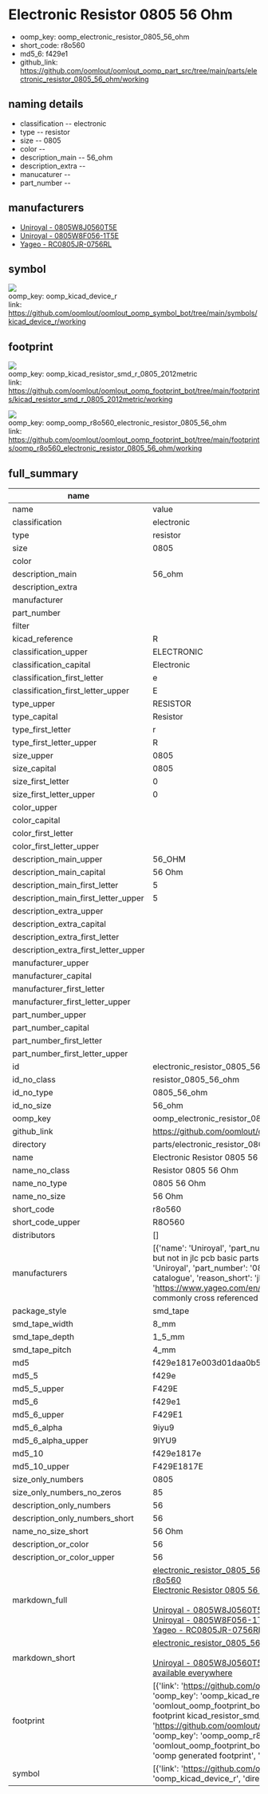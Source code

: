 # Electronic Resistor 0805 56 Ohm

  
* oomp_key: oomp_electronic_resistor_0805_56_ohm 
* short_code: r8o560
* md5_6: f429e1  
* github_link: https://github.com/oomlout/oomlout_oomp_part_src/tree/main/parts/electronic_resistor_0805_56_ohm/working  
## naming details
* classification -- electronic
* type -- resistor
* size -- 0805
* color -- 
* description_main -- 56_ohm
* description_extra -- 
* manucaturer -- 
* part_number -- 


## manufacturers
* [Uniroyal - 0805W8J0560T5E]()  
* [Uniroyal - 0805W8F056-1T5E]()  
* [Yageo - RC0805JR-0756RL](https://www.yageo.com/en/Chart/Download/pdf/RC0805JR-0756RL)  

## symbol

![](symbol/{index}/working/working_600.png)  
oomp_key: oomp_kicad_device_r  
link: https://github.com/oomlout/oomlout_oomp_symbol_bot/tree/main/symbols/kicad_device_r/working  

## footprint

![](footprint/{index}/working/working_600.png)  
oomp_key: oomp_kicad_resistor_smd_r_0805_2012metric  
link: https://github.com/oomlout/oomlout_oomp_footprint_bot/tree/main/footprints/kicad_resistor_smd_r_0805_2012metric/working  

![](footprint/{index}/working/working_600.png)  
oomp_key: oomp_oomp_r8o560_electronic_resistor_0805_56_ohm  
link: https://github.com/oomlout/oomlout_oomp_footprint_bot/tree/main/footprints/oomp_r8o560_electronic_resistor_0805_56_ohm/working  

## full_summary
| name | value | 
| --- | --- | 
| name | value | 
| classification | electronic | 
| type | resistor | 
| size | 0805 | 
| color |  | 
| description_main | 56_ohm | 
| description_extra |  | 
| manufacturer |  | 
| part_number |  | 
| filter |  | 
| kicad_reference | R | 
| classification_upper | ELECTRONIC | 
| classification_capital | Electronic | 
| classification_first_letter | e | 
| classification_first_letter_upper | E | 
| type_upper | RESISTOR | 
| type_capital | Resistor | 
| type_first_letter | r | 
| type_first_letter_upper | R | 
| size_upper | 0805 | 
| size_capital | 0805 | 
| size_first_letter | 0 | 
| size_first_letter_upper | 0 | 
| color_upper |  | 
| color_capital |  | 
| color_first_letter |  | 
| color_first_letter_upper |  | 
| description_main_upper | 56_OHM | 
| description_main_capital | 56 Ohm | 
| description_main_first_letter | 5 | 
| description_main_first_letter_upper | 5 | 
| description_extra_upper |  | 
| description_extra_capital |  | 
| description_extra_first_letter |  | 
| description_extra_first_letter_upper |  | 
| manufacturer_upper |  | 
| manufacturer_capital |  | 
| manufacturer_first_letter |  | 
| manufacturer_first_letter_upper |  | 
| part_number_upper |  | 
| part_number_capital |  | 
| part_number_first_letter |  | 
| part_number_first_letter_upper |  | 
| id | electronic_resistor_0805_56_ohm | 
| id_no_class | resistor_0805_56_ohm | 
| id_no_type | 0805_56_ohm | 
| id_no_size | 56_ohm | 
| oomp_key | oomp_electronic_resistor_0805_56_ohm | 
| github_link | https://github.com/oomlout/oomlout_oomp_part_src/tree/main/parts/electronic_resistor_0805_56_ohm/working | 
| directory | parts/electronic_resistor_0805_56_ohm | 
| name | Electronic Resistor 0805 56 Ohm | 
| name_no_class | Resistor 0805 56 Ohm | 
| name_no_type | 0805 56 Ohm | 
| name_no_size | 56 Ohm | 
| short_code | r8o560 | 
| short_code_upper | R8O560 | 
| distributors | [] | 
| manufacturers | [{'name': 'Uniroyal', 'part_number': '0805W8J0560T5E', 'link': '', 'id': 'manufacturer_uniroyal', 'note': {'reason': 'did this one first, but not in jlc pcb basic parts and 1 percent are and they are the same price', 'reason_short': 'not in jlc basic parts'}}, {'name': 'Uniroyal', 'part_number': '0805W8F056-1T5E', 'link': '', 'id': 'manufacturer_uniroyal', 'note': {'reason': 'in the jlc basic parts catalogue', 'reason_short': 'jlc basic part'}}, {'name': 'Yageo', 'part_number': 'RC0805JR-0756RL', 'link': 'https://www.yageo.com/en/Chart/Download/pdf/RC0805JR-0756RL', 'id': 'manufacturer_yageo', 'note': {'reason': 'yageo is a commonly cross referenced part number', 'reason_short': 'available everywhere'}}] | 
| package_style | smd_tape | 
| smd_tape_width | 8_mm | 
| smd_tape_depth | 1_5_mm | 
| smd_tape_pitch | 4_mm | 
| md5 | f429e1817e003d01daa0b5010c6230da | 
| md5_5 | f429e | 
| md5_5_upper | F429E | 
| md5_6 | f429e1 | 
| md5_6_upper | F429E1 | 
| md5_6_alpha | 9iyu9 | 
| md5_6_alpha_upper | 9IYU9 | 
| md5_10 | f429e1817e | 
| md5_10_upper | F429E1817E | 
| size_only_numbers | 0805 | 
| size_only_numbers_no_zeros | 85 | 
| description_only_numbers | 56 | 
| description_only_numbers_short | 56 | 
| name_no_size_short | 56 Ohm | 
| description_or_color | 56 | 
| description_or_color_upper | 56 | 
| markdown_full | [electronic_resistor_0805_56_ohm](https://github.com/oomlout/oomlout_oomp_part_src/tree/main/parts/electronic_resistor_0805_56_ohm/working)<br>[r8o560](https://github.com/oomlout/oomlout_oomp_part_src/tree/main/parts/electronic_resistor_0805_56_ohm/working)<br>[Electronic Resistor 0805 56 Ohm](https://github.com/oomlout/oomlout_oomp_part_src/tree/main/parts/electronic_resistor_0805_56_ohm/working)<br><br>[Uniroyal - 0805W8J0560T5E- not in jlc basic parts]() [(L)  ](https://www.lcsc.com/search?q=0805W8J0560T5E)[(D)  ](https://www.digikey.com/en/products?keywords=0805W8J0560T5E)[(M)  ](https://www.mouser.com/Search/Refine?Keyword=0805W8J0560T5E)[(N)  ](https://www.newark.com/search?st=0805W8J0560T5E)[(SZ)  ](https://so.szlcsc.com/global.html?k=0805W8J0560T5E)<br>[Uniroyal - 0805W8F056-1T5E- jlc basic part]() [(L)  ](https://www.lcsc.com/search?q=0805W8F056-1T5E)[(D)  ](https://www.digikey.com/en/products?keywords=0805W8F056-1T5E)[(M)  ](https://www.mouser.com/Search/Refine?Keyword=0805W8F056-1T5E)[(N)  ](https://www.newark.com/search?st=0805W8F056-1T5E)[(SZ)  ](https://so.szlcsc.com/global.html?k=0805W8F056-1T5E)<br>[Yageo - RC0805JR-0756RL- available everywhere](https://www.yageo.com/en/Chart/Download/pdf/RC0805JR-0756RL) [(L)  ](https://www.lcsc.com/search?q=RC0805JR-0756RL)[(D)  ](https://www.digikey.com/en/products?keywords=RC0805JR-0756RL)[(M)  ](https://www.mouser.com/Search/Refine?Keyword=RC0805JR-0756RL)[(N)  ](https://www.newark.com/search?st=RC0805JR-0756RL)[(SZ)  ](https://so.szlcsc.com/global.html?k=RC0805JR-0756RL)<br> | 
| markdown_short | [electronic_resistor_0805_56_ohm](https://github.com/oomlout/oomlout_oomp_part_src/tree/main/parts/electronic_resistor_0805_56_ohm/working)<br><br>[Uniroyal - 0805W8J0560T5E- not in jlc basic parts]()[Uniroyal - 0805W8F056-1T5E- jlc basic part]()[Yageo - RC0805JR-0756RL- available everywhere](https://www.yageo.com/en/Chart/Download/pdf/RC0805JR-0756RL) | 
| footprint | [{'link': 'https://github.com/oomlout/oomlout_oomp_footprint_bot/tree/main/foootprntss/kicad_resistor_smd_r_0805_2012metric', 'oomp_key': 'oomp_kicad_resistor_smd_r_0805_2012metric', 'directory': 'oomlout_oomp_footprint_bot/footprints/kicad_resistor_smd_r_0805_2012metric//working/working.kicad_mod', 'note': 'source footprint kicad_resistor_smd_r_0805_2012metric', 'index': 0}, {'link': 'https://github.com/oomlout/oomlout_oomp_footprint_bot/tree/main/foootprntss/oomp_r8o560_electronic_resistor_0805_56_ohm', 'oomp_key': 'oomp_oomp_r8o560_electronic_resistor_0805_56_ohm', 'directory': 'oomlout_oomp_footprint_bot/footprints/oomp_r8o560_electronic_resistor_0805_56_ohm//working/working.kicad_mod', 'note': 'oomp generated footprint', 'index': 1}] | 
| symbol | [{'link': 'https://github.com/oomlout/oomlout_oomp_symbol_bot/tree/main/symbols/kicad_device_r', 'oomp_key': 'oomp_kicad_device_r', 'directory': 'oomlout_oomp_symbol_bot/symbols/kicad_device_r//working/working.kicad_sym', 'index': 0}] | 
